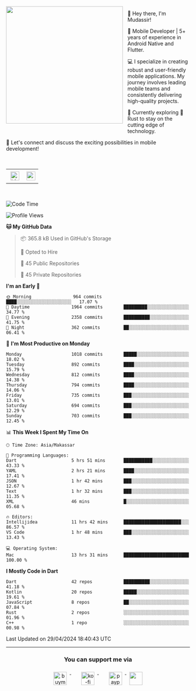 <a href="https://lazycatlabs.com/" target="_blank">
<img 
  src="https://github-production-user-asset-6210df.s3.amazonaws.com/1531684/281783264-5b2e172d-feb8-40de-9846-a70379b758fb.png" 
  style="margin-top:20px;margin-right:13px;margin-bottom:20px"
  align="left" 
  height="320px"
/>
</a>
<br>
<p>
 👋 Hey there, I'm Mudassir!

🚀 Mobile Developer | 5+ years of experience in Android Native and Flutter.

💻 I specialize in creating robust and user-friendly mobile applications. My journey involves leading mobile teams and consistently delivering high-quality projects.

🌱 Currently exploring 🦀 Rust to stay on the cutting edge of technology.

🔗 Let's connect and discuss the exciting possibilities in mobile development!

<br>

<table style="border:none; border-collapse:collapse; cellspacing:0; cellpadding:0">
    <tr>
        <td>
           <a href="https://www.linkedin.com/in/lzyct/" target="_blank">
              <img src="https://github.com/ukieTux/ukieTux/blob/master/assets/linkedin.svg" alt="LinkedIn" style="vertical-align:top; margin:4px" height=24>
          </a>
        </td>
        <td>
           <a href = "https://www.upwork.com/freelancers/~01913209d41be922f1?viewMode=1">
              <img src="https://img.shields.io/badge/UpWork-6FDA44?logo=Upwork&logoColor=white" height=24/>
           </a>
        </td>
    </tr>
</table>

<br>

<!--START_SECTION:waka-->
![Code Time](http://img.shields.io/badge/Code%20Time-6%2C028%20hrs%2047%20mins-blue)

![Profile Views](http://img.shields.io/badge/Profile%20Views-1-blue)

**🐱 My GitHub Data** 

> 📦 365.8 kB Used in GitHub's Storage 
 > 
> 💼 Opted to Hire
 > 
> 📜 45 Public Repositories 
 > 
> 🔑 45 Private Repositories 
 > 
**I'm an Early 🐤** 

```text
🌞 Morning                964 commits         ████░░░░░░░░░░░░░░░░░░░░░   17.07 % 
🌆 Daytime                1964 commits        █████████░░░░░░░░░░░░░░░░   34.77 % 
🌃 Evening                2358 commits        ██████████░░░░░░░░░░░░░░░   41.75 % 
🌙 Night                  362 commits         ██░░░░░░░░░░░░░░░░░░░░░░░   06.41 % 
```
📅 **I'm Most Productive on Monday** 

```text
Monday                   1018 commits        █████░░░░░░░░░░░░░░░░░░░░   18.02 % 
Tuesday                  892 commits         ████░░░░░░░░░░░░░░░░░░░░░   15.79 % 
Wednesday                812 commits         ████░░░░░░░░░░░░░░░░░░░░░   14.38 % 
Thursday                 794 commits         ████░░░░░░░░░░░░░░░░░░░░░   14.06 % 
Friday                   735 commits         ███░░░░░░░░░░░░░░░░░░░░░░   13.01 % 
Saturday                 694 commits         ███░░░░░░░░░░░░░░░░░░░░░░   12.29 % 
Sunday                   703 commits         ███░░░░░░░░░░░░░░░░░░░░░░   12.45 % 
```


📊 **This Week I Spent My Time On** 

```text
🕑︎ Time Zone: Asia/Makassar

💬 Programming Languages: 
Dart                     5 hrs 51 mins       ███████████░░░░░░░░░░░░░░   43.33 % 
YAML                     2 hrs 21 mins       ████░░░░░░░░░░░░░░░░░░░░░   17.41 % 
JSON                     1 hr 42 mins        ███░░░░░░░░░░░░░░░░░░░░░░   12.67 % 
Text                     1 hr 32 mins        ███░░░░░░░░░░░░░░░░░░░░░░   11.35 % 
XML                      46 mins             █░░░░░░░░░░░░░░░░░░░░░░░░   05.68 % 

🔥 Editors: 
Intellijidea             11 hrs 42 mins      ██████████████████████░░░   86.57 % 
VS Code                  1 hr 48 mins        ███░░░░░░░░░░░░░░░░░░░░░░   13.43 % 

💻 Operating System: 
Mac                      13 hrs 31 mins      █████████████████████████   100.00 % 
```

**I Mostly Code in Dart** 

```text
Dart                     42 repos            ██████████░░░░░░░░░░░░░░░   41.18 % 
Kotlin                   20 repos            █████░░░░░░░░░░░░░░░░░░░░   19.61 % 
JavaScript               8 repos             ██░░░░░░░░░░░░░░░░░░░░░░░   07.84 % 
Rust                     2 repos             ░░░░░░░░░░░░░░░░░░░░░░░░░   01.96 % 
C++                      1 repo              ░░░░░░░░░░░░░░░░░░░░░░░░░   00.98 % 
```




 Last Updated on 29/04/2024 18:40:43 UTC
<!--END_SECTION:waka-->



---
<h3 align="center">You can support me via</h3>
<p align="center">
  <a href="https://www.buymeacoffee.com/Lzyct" target="_blank">
    <img src="https://www.buymeacoffee.com/assets/img/guidelines/download-assets-sm-2.svg" alt="buymeacoffe" style="vertical-align:top; margin:8px" height="36">
  </a>&nbsp;&nbsp;&nbsp;&nbsp;
   <a href="https://ko-fi.com/Lzyct" target="_blank">
    <img src="https://help.ko-fi.com/system/photos/3604/0095/9793/logo_circle.png" alt="ko-fi" style="vertical-align:top; margin:8px" height="36">
  </a>&nbsp;&nbsp;&nbsp;&nbsp;
  <a href="https://paypal.me/ukieTux" target="_blank">
    <img src="https://blog.zoom.us/wp-content/uploads/2019/08/paypal.png" alt="paypal" style="vertical-align:top; margin:8px" height="36">
  </a>
  <a href="https://saweria.co/Lzyct" target="_blank">
   <img src="https://1.bp.blogspot.com/-7OuHSxaNk6A/X92QPg8L9kI/AAAAAAAAG0E/lUzKf_uuVP8jCqvXpA7juh_l-TfK2jnbwCLcBGAsYHQ/s16000/SAWERIA.webp" style="vertical-align:top; margin:8px" height="36">
  </a>
</p>
<br><br>
